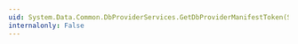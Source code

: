 ```yaml
---
uid: System.Data.Common.DbProviderServices.GetDbProviderManifestToken(System.Data.Common.DbConnection)
internalonly: False
---
```

